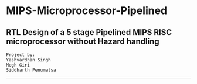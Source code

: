 # MIPS-Microprocessor-Pipelined
RTL Design of a 5 stage Pipelined MIPS RISC microprocessor without Hazard handling
---
```
Project by:
Yashvardhan Singh 
Megh Giri
Siddharth Penumatsa
```
---

